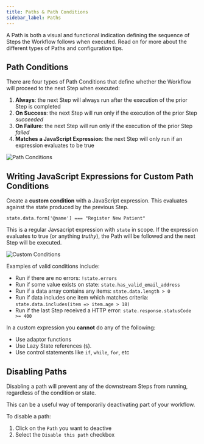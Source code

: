 ```yaml
---
title: Paths & Path Conditions
sidebar_label: Paths
---
```


A Path is both a visual and functional indication defining the sequence of Steps
the Workflow follows when executed. Read on for more about the different types of Paths
and configuration tips.

## Path Conditions

There are four types of Path Conditions that define whether the Workflow will
proceed to the next Step when executed:

1. **Always**: the next Step will always run after the execution of the prior
   Step is completed
2. **On Success**: the next Step will run only if the execution of the prior
   Step _succeeded_
3. **On Failure**: the next Step will run only if the execution of the prior
   Step _failed_
4. **Matches a JavaScript Expression**: the next Step will only run if an
   expression evaluates to be true

![Path Conditions](/img/path_conditions.png)

## Writing JavaScript Expressions for Custom Path Conditions

Create a **custom condition** with a JavaScript expression. This evaluates
against the state produced by the previous Step.

```
state.data.form['@name'] === "Register New Patient"
```

This is a regular Javsacript expression with `state` in scope. If the expression
evaluates to true (or anything _truthy_), the Path will be followed and the next
Step will be executed.

![Custom Conditions](/img/path_js_expression.png)

Examples of valid conditions include:

- Run if there are no errors: `!state.errors`
- Run if some value exists on state: `state.has_valid_email_address`
- Run if a data array contains any items: `state.data.length > 0`
- Run if data includes one item which matches criteria:
  `state.data.includes(item => item.age > 18)`
- Run if the last Step received a HTTP error: `state.response.statusCode >= 400`

In a custom expression you **cannot** do any of the following:

- Use adaptor functions
- Use Lazy State references (`$`).
- Use control statements like `if`, `while`, `for`, etc

## Disabling Paths

Disabling a path will prevent any of the downstream Steps from running,
regardless of the condition or state.

This can be a useful way of temporarily deactivating part of your workflow.

To disable a path:

1. Click on the `Path` you want to deactive
2. Select the `Disable this path` checkbox
